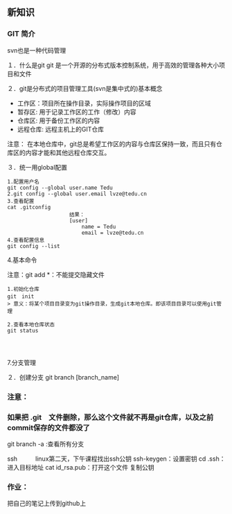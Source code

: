 ## 新知识



### GIT 简介

svn也是一种代码管理

１．什么是git
git 是一个开源的分布式版本控制系统，用于高效的管理各种大小项目和文件

２．git是分布式的项目管理工具(svn是集中式的)基本概念

- 工作区：项目所在操作目录，实际操作项目的区域
- 暂存区: 用于记录工作区的工作（修改）内容
- 仓库区: 用于备份工作区的内容
- 远程仓库: 远程主机上的GIT仓库

注意： 在本地仓库中，git总是希望工作区的内容与仓库区保持一致，而且只有仓库区的内容才能和其他远程仓库交互。

３．统一用global配置

```shell
1.配置用户名
git config --global user.name Tedu
2.git config --global user.email lvze@tedu.cn
3.查看配置
cat .gitconfig
                    结果：
                    [user]
                        name = Tedu
                        email = lvze@tedu.cn
4.查看配置信息
git config --list
```

4.基本命令

注意：git add *：不能提交隐藏文件

```
1.初始化仓库
git　init
> 意义：将某个项目目录变为git操作目录，生成git本地仓库。即该项目目录可以使用git管理

2.查看本地仓库状态
git status




```

7.分支管理

２．创建分支
git  branch   [branch_name]



### 注意：

### 如果把 .git　文件删除，那么这个文件就不再是git仓库，以及之前commit保存的文件都没了

git  branch -a :查看所有分支

ssh　　　linux第二天，下午课程找出ssh公钥
ssh-keygen：设置密钥
cd .ssh：进入目标地址
cat  id_rsa.pub：打开这个文件
复制公钥

### 作业：

把自己的笔记上传到github上























































